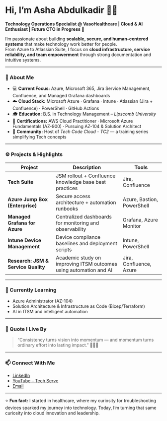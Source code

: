 # Hi, I’m Asha Abdulkadir 👋🏾  

**Technology Operations Specialist @ VasoHealthcare | Cloud & AI Enthusiast | Future CTO in Progress 🚀**  

I’m passionate about building **scalable, secure, and human-centered systems** that make technology work better for people.  
From Azure to Atlassian Suite, I focus on **cloud infrastructure, service reliability, and team empowerment** through strong documentation and intuitive systems.

---

### 🧠 About Me  
- 💻 **Current Focus:** Azure, Microsoft 365, Jira Service Management, Confluence, and Managed Grafana dashboards  
- ☁️ **Cloud Stack:** Microsoft Azure · Grafana · Intune · Atlassian (Jira + Confluence) · PowerShell · GitHub Actions  
- 🎓 **Education:** B.S. in Technology Management – *Lipscomb University*  
- 🧩 **Certifications:** AWS Cloud Practitioner · Microsoft Azure Fundamentals (AZ-900) · Pursuing AZ-104 & Solution Architect  
- 💬 **Community:** Host of *Tech Code Cloud - TC2* — a training series simplifying Tech concepts 

---

### ⚙️ Projects & Highlights  
| Project | Description | Tools |
|----------|--------------|-------|
| **Tech Suite** | JSM rollout + Confluence knowledge base best practices | Jira, Confluence |
| **Azure Jump Box (Enterprise)** | Secure access architecture + automation runbooks | Azure, Bastion, PowerShell |
| **Managed Grafana for Azure** | Centralized dashboards for monitoring and observability | Grafana, Azure Monitor |
| **Intune Device Management** | Device compliance baselines and deployment scripts | Intune, PowerShell |
| **Research: JSM & Service Quality** | Academic study on improving ITSM outcomes using automation and AI | Jira, Confluence, Azure |

---

### 🌱 Currently Learning  
- Azure Administrator (AZ-104)  
- Solution Architecture & Infrastructure as Code (Bicep/Terraform)  
- AI in ITSM and intelligent automation  

---

### 💬 Quote I Live By  
> “Consistency turns vision into momentum — and momentum turns ordinary effort into lasting impact.” 💪🏾🌿  

---

### 📫 Connect With Me  
- [LinkedIn](https://linkedin.com/in/ashaabdulkadir)  
- [YouTube – Tech Serve](www.youtube.com/@TechCodeCloud)  
- [Email]()  

---

⭐️ **Fun fact:** I started in healthcare, where my curiosity for troubleshooting devices sparked my journey into technology. Today, I’m turning that same curiosity into cloud innovation and leadership.  
